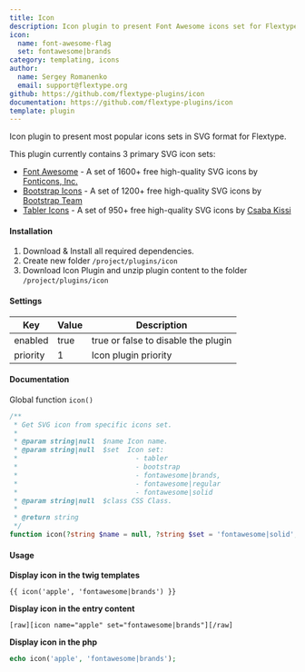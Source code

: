 ```yaml
---
title: Icon
description: Icon plugin to present Font Awesome icons set for Flextype.
icon:
  name: font-awesome-flag
  set: fontawesome|brands
category: templating, icons
author:
  name: Sergey Romanenko
  email: support@flextype.org
github: https://github.com/flextype-plugins/icon
documentation: https://github.com/flextype-plugins/icon
template: plugin
---
```


Icon plugin to present most popular icons sets in SVG format for Flextype.

This plugin currently contains 3 primary SVG icon sets:
* [Font Awesome](https://fontawesome.com) -  A set of 1600+ free high-quality SVG icons by [Fonticons, Inc.](https://twitter.com/fontawesome)
* [Bootstrap Icons](https://icons.getbootstrap.com) - A set of 1200+ free high-quality SVG icons by [Bootstrap Team](https://getbootstrap.com/docs/5.0/about/team/)
* [Tabler Icons](https://tablericons.com/) - A set of 950+ free high-quality SVG icons by [Csaba Kissi](https://twitter.com/csaba_kissi)

#### Installation

1. Download & Install all required dependencies.
2. Create new folder `/project/plugins/icon`
3. Download Icon Plugin and unzip plugin content to the folder `/project/plugins/icon`

#### Settings

| Key      | Value | Description                         |
| -------- | ----- | ----------------------------------- |
| enabled  | true  | true or false to disable the plugin |
| priority | 1     | Icon plugin priority                |

#### Documentation

Global function `icon()`

```php
/**
 * Get SVG icon from specific icons set.
 *
 * @param string|null  $name Icon name.
 * @param string|null  $set  Icon set:
 *                             - tabler
 *                             - bootstrap
 *                             - fontawesome|brands,
 *                             - fontawesome|regular
 *                             - fontawesome|solid
 * @param string|null  $class CSS Class.
 *
 * @return string
 */
function icon(?string $name = null, ?string $set = 'fontawesome|solid', ?string $class = null): string
```

#### Usage

**Display icon in the twig templates**

```
{{ icon('apple', 'fontawesome|brands') }}
```

**Display icon in the entry content**
```
[raw][icon name="apple" set="fontawesome|brands"][/raw]
```

**Display icon in the php**

```php
echo icon('apple', 'fontawesome|brands');
```
